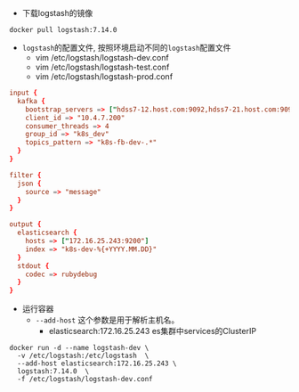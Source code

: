 

- 下载logstash的镜像
``` shell
docker pull logstash:7.14.0
```
- `logstash`的配置文件, 按照环境启动不同的`logstash`配置文件
  - vim /etc/logstash/logstash-dev.conf
  - vim /etc/logstash/logstash-test.conf
  - vim /etc/logstash/logstash-prod.conf
``` conf
input {
  kafka {
    bootstrap_servers => ["hdss7-12.host.com:9092,hdss7-21.host.com:9092,hdss7-22.host.com:9092"]
    client_id => "10.4.7.200"
    consumer_threads => 4
    group_id => "k8s_dev"
    topics_pattern => "k8s-fb-dev-.*"
  }
}

filter {
  json {
    source => "message"
  }
}

output {
  elasticsearch {
    hosts => ["172.16.25.243:9200"]
    index => "k8s-dev-%{+YYYY.MM.DD}"
  }
  stdout {
    codec => rubydebug
  }
}
```
- 运行容器
  - `--add-host` 这个参数是用于解析主机名。
    - elasticsearch:172.16.25.243 es集群中services的ClusterIP
``` shell
docker run -d --name logstash-dev \
  -v /etc/logstash:/etc/logstash  \
  --add-host elasticsearch:172.16.25.243 \
  logstash:7.14.0  \
  -f /etc/logstash/logstash-dev.conf
```


